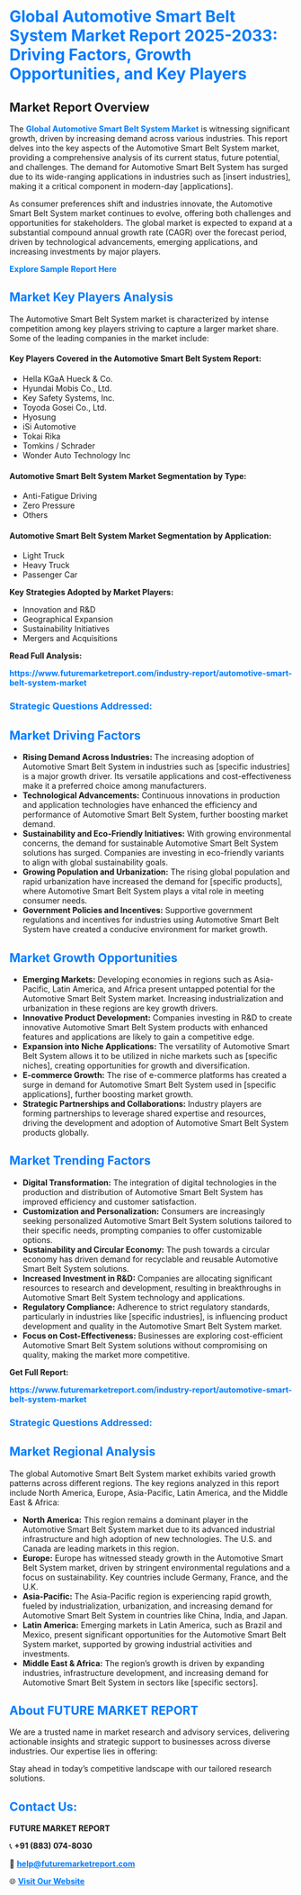 <h1 style="color: #007BFF;">Global Automotive Smart Belt System Market Report 2025-2033: Driving Factors, Growth Opportunities, and Key Players</h1>

<section id="overview">
<h2>Market Report Overview</h2>
<p>The <a href="https://www.futuremarketreport.com/industry-report/automotive-smart-belt-system-market" style="color: #007BFF; text-decoration: none;"><strong>Global Automotive Smart Belt System Market</strong></a> is witnessing significant growth, driven by increasing demand across various industries. This report delves into the key aspects of the Automotive Smart Belt System market, providing a comprehensive analysis of its current status, future potential, and challenges. The demand for Automotive Smart Belt System has surged due to its wide-ranging applications in industries such as [insert industries], making it a critical component in modern-day [applications].</p>
<p>As consumer preferences shift and industries innovate, the Automotive Smart Belt System market continues to evolve, offering both challenges and opportunities for stakeholders. The global market is expected to expand at a substantial compound annual growth rate (CAGR) over the forecast period, driven by technological advancements, emerging applications, and increasing investments by major players.</p>
</section>

<section id="overview">
<p><a href="https://www.futuremarketreport.com/request-sample/reportId=52845" style="color: #007BFF; text-decoration: none;"><strong>Explore Sample Report Here</strong></a></p>
</section>

<section id="key-players">
<h2 style="color: #007BFF;">Market Key Players Analysis</h2>
<p>The Automotive Smart Belt System market is characterized by intense competition among key players striving to capture a larger market share. Some of the leading companies in the market include:</p>
<h4>Key Players Covered in the Automotive Smart Belt System Report:</h4>
<ul><li>Hella KGaA Hueck &amp; Co.</li><li>Hyundai Mobis Co., Ltd.</li><li>Key Safety Systems, Inc.</li><li>Toyoda Gosei Co., Ltd.</li><li>Hyosung</li><li>iSi Automotive</li><li>Tokai Rika</li><li>Tomkins / Schrader</li><li>Wonder Auto Technology Inc</li></ul>
<h4>Automotive Smart Belt System Market Segmentation by Type:</h4>
<ul><li>Anti-Fatigue Driving</li><li>Zero Pressure</li><li>Others</li></ul>

<h4>Automotive Smart Belt System Market Segmentation by Application:</h4>
<ul><li>Light Truck</li><li>Heavy Truck</li><li>Passenger Car</li></ul>
<p><strong>Key Strategies Adopted by Market Players:</strong></p>
<ul>
<li>Innovation and R&D</li>
<li>Geographical Expansion</li>
<li>Sustainability Initiatives</li>
<li>Mergers and Acquisitions</li>
</ul>
</section>

<section>
<p><strong>Read Full Analysis: </strong></p><a href="https://www.futuremarketreport.com/industry-report/automotive-smart-belt-system-market" style="color: #007BFF; text-decoration: none;"><strong>https://www.futuremarketreport.com/industry-report/automotive-smart-belt-system-market</strong></a>
<h3 style="color: #007BFF;">Strategic Questions Addressed:</h3>
</section>

<section id="driving-factors">
<h2 style="color: #007BFF;">Market Driving Factors</h2>
<ul>
<li><strong>Rising Demand Across Industries:</strong> The increasing adoption of Automotive Smart Belt System in industries such as [specific industries] is a major growth driver. Its versatile applications and cost-effectiveness make it a preferred choice among manufacturers.</li>
<li><strong>Technological Advancements:</strong> Continuous innovations in production and application technologies have enhanced the efficiency and performance of Automotive Smart Belt System, further boosting market demand.</li>
<li><strong>Sustainability and Eco-Friendly Initiatives:</strong> With growing environmental concerns, the demand for sustainable Automotive Smart Belt System solutions has surged. Companies are investing in eco-friendly variants to align with global sustainability goals.</li>
<li><strong>Growing Population and Urbanization:</strong> The rising global population and rapid urbanization have increased the demand for [specific products], where Automotive Smart Belt System plays a vital role in meeting consumer needs.</li>
<li><strong>Government Policies and Incentives:</strong> Supportive government regulations and incentives for industries using Automotive Smart Belt System have created a conducive environment for market growth.</li>
</ul>
</section>

<section id="growth-opportunities">
<h2 style="color: #007BFF;">Market Growth Opportunities</h2>
<ul>
<li><strong>Emerging Markets:</strong> Developing economies in regions such as Asia-Pacific, Latin America, and Africa present untapped potential for the Automotive Smart Belt System market. Increasing industrialization and urbanization in these regions are key growth drivers.</li>
<li><strong>Innovative Product Development:</strong> Companies investing in R&D to create innovative Automotive Smart Belt System products with enhanced features and applications are likely to gain a competitive edge.</li>
<li><strong>Expansion into Niche Applications:</strong> The versatility of Automotive Smart Belt System allows it to be utilized in niche markets such as [specific niches], creating opportunities for growth and diversification.</li>
<li><strong>E-commerce Growth:</strong> The rise of e-commerce platforms has created a surge in demand for Automotive Smart Belt System used in [specific applications], further boosting market growth.</li>
<li><strong>Strategic Partnerships and Collaborations:</strong> Industry players are forming partnerships to leverage shared expertise and resources, driving the development and adoption of Automotive Smart Belt System products globally.</li>
</ul>
</section>

<section id="trending-factors">
<h2 style="color: #007BFF;">Market Trending Factors</h2>
<ul>
<li><strong>Digital Transformation:</strong> The integration of digital technologies in the production and distribution of Automotive Smart Belt System has improved efficiency and customer satisfaction.</li>
<li><strong>Customization and Personalization:</strong> Consumers are increasingly seeking personalized Automotive Smart Belt System solutions tailored to their specific needs, prompting companies to offer customizable options.</li>
<li><strong>Sustainability and Circular Economy:</strong> The push towards a circular economy has driven demand for recyclable and reusable Automotive Smart Belt System solutions.</li>
<li><strong>Increased Investment in R&D:</strong> Companies are allocating significant resources to research and development, resulting in breakthroughs in Automotive Smart Belt System technology and applications.</li>
<li><strong>Regulatory Compliance:</strong> Adherence to strict regulatory standards, particularly in industries like [specific industries], is influencing product development and quality in the Automotive Smart Belt System market.</li>
<li><strong>Focus on Cost-Effectiveness:</strong> Businesses are exploring cost-efficient Automotive Smart Belt System solutions without compromising on quality, making the market more competitive.</li>
</ul>
</section>

<section>
<p><strong>Get Full Report: </strong></p><a href="https://www.futuremarketreport.com/industry-report/automotive-smart-belt-system-market" style="color: #007BFF; text-decoration: none;"><strong>https://www.futuremarketreport.com/industry-report/automotive-smart-belt-system-market</strong></a>
<h3 style="color: #007BFF;">Strategic Questions Addressed:</h3>
</section>


<section id="regional-analysis">
<h2 style="color: #007BFF;">Market Regional Analysis</h2>
<p>The global Automotive Smart Belt System market exhibits varied growth patterns across different regions. The key regions analyzed in this report include North America, Europe, Asia-Pacific, Latin America, and the Middle East & Africa:</p>
<ul>
<li><strong>North America:</strong> This region remains a dominant player in the Automotive Smart Belt System market due to its advanced industrial infrastructure and high adoption of new technologies. The U.S. and Canada are leading markets in this region.</li>
<li><strong>Europe:</strong> Europe has witnessed steady growth in the Automotive Smart Belt System market, driven by stringent environmental regulations and a focus on sustainability. Key countries include Germany, France, and the U.K.</li>
<li><strong>Asia-Pacific:</strong> The Asia-Pacific region is experiencing rapid growth, fueled by industrialization, urbanization, and increasing demand for Automotive Smart Belt System in countries like China, India, and Japan.</li>
<li><strong>Latin America:</strong> Emerging markets in Latin America, such as Brazil and Mexico, present significant opportunities for the Automotive Smart Belt System market, supported by growing industrial activities and investments.</li>
<li><strong>Middle East & Africa:</strong> The region’s growth is driven by expanding industries, infrastructure development, and increasing demand for Automotive Smart Belt System in sectors like [specific sectors].</li>
</ul>
</section>

<footer>
<h2 style="color: #007BFF;">About FUTURE MARKET REPORT</h2>
<p>We are a trusted name in market research and advisory services, delivering actionable insights and strategic support to businesses across diverse industries. Our expertise lies in offering:</p>

<p>Stay ahead in today’s competitive landscape with our tailored research solutions.</p>

<h2 style="color: #007BFF;">Contact Us:</h2>
<p><strong>FUTURE MARKET REPORT</strong></p>
<p>📞 <strong>+91 (883) 074-8030</strong></p>
<p>📧 <strong><a href="mailto:help@futuremarketreport.com" style="color: #007BFF;">help@futuremarketreport.com</a></strong></p>
<p>🌐 <strong><a href="https://www.futuremarketreport.com/" style="color: #007BFF;">Visit Our Website</a></strong></p>
</footer>